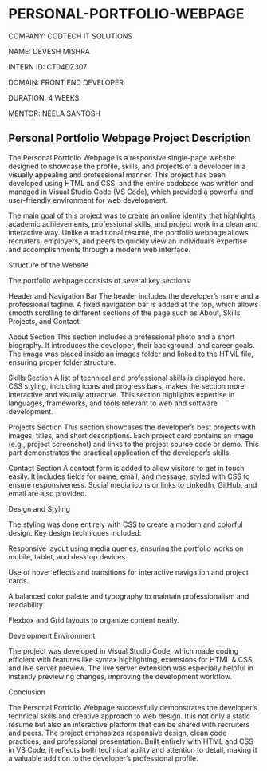 # PERSONAL-PORTFOLIO-WEBPAGE

COMPANY: CODTECH IT SOLUTIONS

NAME: DEVESH MISHRA

INTERN ID: CT04DZ307

DOMAIN: FRONT END DEVELOPER

DURATION: 4 WEEKS

MENTOR: NEELA SANTOSH

## Personal Portfolio Webpage Project Description

The Personal Portfolio Webpage is a responsive single-page website designed to showcase the profile, skills, and projects of a developer in a visually appealing and professional manner. This project has been developed using HTML and CSS, and the entire codebase was written and managed in Visual Studio Code (VS Code), which provided a powerful and user-friendly environment for web development.

The main goal of this project was to create an online identity that highlights academic achievements, professional skills, and project work in a clean and interactive way. Unlike a traditional résumé, the portfolio webpage allows recruiters, employers, and peers to quickly view an individual’s expertise and accomplishments through a modern web interface.

Structure of the Website

The portfolio webpage consists of several key sections:

Header and Navigation Bar
The header includes the developer’s name and a professional tagline. A fixed navigation bar is added at the top, which allows smooth scrolling to different sections of the page such as About, Skills, Projects, and Contact.

About Section
This section includes a professional photo and a short biography. It introduces the developer, their background, and career goals. The image was placed inside an images folder and linked to the HTML file, ensuring proper folder structure.

Skills Section
A list of technical and professional skills is displayed here. CSS styling, including icons and progress bars, makes the section more interactive and visually attractive. This section highlights expertise in languages, frameworks, and tools relevant to web and software development.

Projects Section
This section showcases the developer’s best projects with images, titles, and short descriptions. Each project card contains an image (e.g., project screenshot) and links to the project source code or demo. This part demonstrates the practical application of the developer’s skills.

Contact Section
A contact form is added to allow visitors to get in touch easily. It includes fields for name, email, and message, styled with CSS to ensure responsiveness. Social media icons or links to LinkedIn, GitHub, and email are also provided.

Design and Styling

The styling was done entirely with CSS to create a modern and colorful design. Key design techniques included:

Responsive layout using media queries, ensuring the portfolio works on mobile, tablet, and desktop devices.

Use of hover effects and transitions for interactive navigation and project cards.

A balanced color palette and typography to maintain professionalism and readability.

Flexbox and Grid layouts to organize content neatly.

Development Environment

The project was developed in Visual Studio Code, which made coding efficient with features like syntax highlighting, extensions for HTML & CSS, and live server preview. The live server extension was especially helpful in instantly previewing changes, improving the development workflow.

Conclusion

The Personal Portfolio Webpage successfully demonstrates the developer’s technical skills and creative approach to web design. It is not only a static résumé but also an interactive platform that can be shared with recruiters and peers. The project emphasizes responsive design, clean code practices, and professional presentation. Built entirely with HTML and CSS in VS Code, it reflects both technical ability and attention to detail, making it a valuable addition to the developer’s professional profile.
